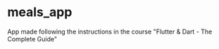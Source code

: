 # meals_app

App made following the instructions in the course "Flutter & Dart - The Complete Guide"